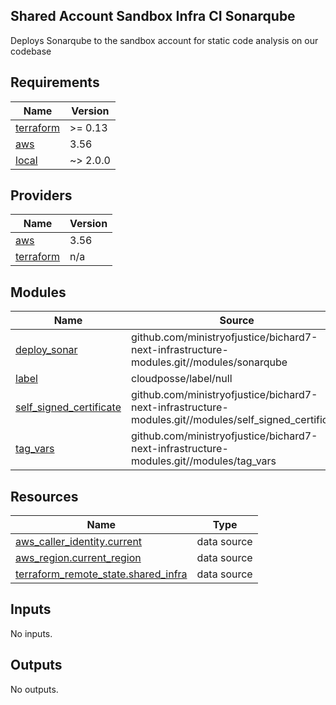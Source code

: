 ## Shared Account Sandbox Infra CI Sonarqube

Deploys Sonarqube to the sandbox account for static code analysis on our codebase

<!-- BEGIN_TF_DOCS -->
## Requirements

| Name | Version |
|------|---------|
| <a name="requirement_terraform"></a> [terraform](#requirement\_terraform) | >= 0.13 |
| <a name="requirement_aws"></a> [aws](#requirement\_aws) | 3.56 |
| <a name="requirement_local"></a> [local](#requirement\_local) | ~> 2.0.0 |

## Providers

| Name | Version |
|------|---------|
| <a name="provider_aws"></a> [aws](#provider\_aws) | 3.56 |
| <a name="provider_terraform"></a> [terraform](#provider\_terraform) | n/a |

## Modules

| Name | Source | Version |
|------|--------|---------|
| <a name="module_deploy_sonar"></a> [deploy\_sonar](#module\_deploy\_sonar) | github.com/ministryofjustice/bichard7-next-infrastructure-modules.git//modules/sonarqube | n/a |
| <a name="module_label"></a> [label](#module\_label) | cloudposse/label/null | 0.24.1 |
| <a name="module_self_signed_certificate"></a> [self\_signed\_certificate](#module\_self\_signed\_certificate) | github.com/ministryofjustice/bichard7-next-infrastructure-modules.git//modules/self_signed_certificate | n/a |
| <a name="module_tag_vars"></a> [tag\_vars](#module\_tag\_vars) | github.com/ministryofjustice/bichard7-next-infrastructure-modules.git//modules/tag_vars | n/a |

## Resources

| Name | Type |
|------|------|
| [aws_caller_identity.current](https://registry.terraform.io/providers/hashicorp/aws/3.56/docs/data-sources/caller_identity) | data source |
| [aws_region.current_region](https://registry.terraform.io/providers/hashicorp/aws/3.56/docs/data-sources/region) | data source |
| [terraform_remote_state.shared_infra](https://registry.terraform.io/providers/hashicorp/terraform/latest/docs/data-sources/remote_state) | data source |

## Inputs

No inputs.

## Outputs

No outputs.
<!-- END_TF_DOCS -->
